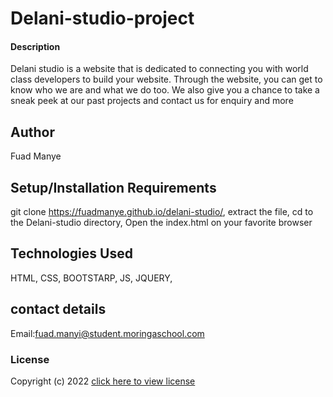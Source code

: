 # Delani-studio-project
#### Description
Delani studio is a website that is dedicated to connecting you with world class developers to build your website. Through the website, you can get to know who we are and what we do too. We also give you a chance to take a sneak peek at our past projects and contact us for enquiry and more
## Author
Fuad Manye
## Setup/Installation Requirements
git clone https://fuadmanye.github.io/delani-studio/,
 extract the file,
 cd to the Delani-studio directory,
 Open the index.html on your favorite browser
## Technologies Used
 HTML,
CSS,
BOOTSTARP,
JS,
JQUERY,
## contact details
Email:fuad.manyi@student.moringaschool.com
### License
Copyright (c) 2022 [click here to view license](LICENSE)
